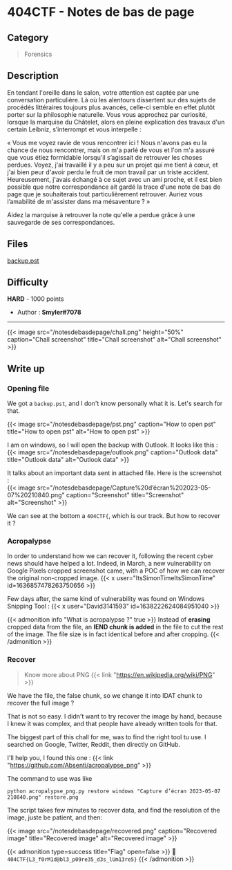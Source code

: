 # 404CTF - Notes de bas de page


## Category

> Forensics

## Description

En tendant l'oreille dans le salon, votre attention est captée par une conversation particulière. Là où les alentours dissertent sur des sujets de procédés littéraires toujours plus avancés, celle-ci semble en effet plutôt porter sur la philosophie naturelle. Vous vous approchez par curiosité, lorsque la marquise du Châtelet, alors en pleine explication des travaux d'un certain Leibniz, s’interrompt et vous interpelle :

« Vous me voyez ravie de vous rencontrer ici ! Nous n'avons pas eu la chance de nous rencontrer, mais on m'a parlé de vous et l'on m'a assuré que vous étiez formidable lorsqu'il s’agissait de retrouver les choses perdues. Voyez, j'ai travaillé il y a peu sur un projet qui me tient à cœur, et j'ai bien peur d'avoir perdu le fruit de mon travail par un triste accident. Heureusement, j'avais échangé à ce sujet avec un ami proche, et il est bien possible que notre correspondance ait gardé la trace d'une note de bas de page que je souhaiterais tout particulièrement retrouver. Auriez vous l’amabilité de m'assister dans ma mésaventure ? »


Aidez la marquise à retrouver la note qu'elle a perdue grâce à une sauvegarde de ses correspondances.

## Files

[backup.pst](/notesdebasdepage/backup.pst)

## Difficulty

**HARD** - 1000 points

- Author : **Smyler#7078**
---
{{< image src="/notesdebasdepage/chall.png" height="50%" caption="Chall screenshot" title="Chall screenshot" alt="Chall screenshot" >}}


## Write up

### Opening file

We got a `backup.pst`, and I don't know personally what it is. Let's search for that.

{{< image src="/notesdebasdepage/pst.png" caption="How to open pst" title="How to open pst" alt="How to open pst" >}}


I am on windows, so I will open the backup with Outlook.
It looks like this :
{{< image src="/notesdebasdepage/outlook.png" caption="Outlook data" title="Outlook data" alt="Outlook data" >}}


It talks about an important data sent in attached file. 
Here is the screenshot :   
{{< image src="/notesdebasdepage/Capture%20d’écran%202023-05-07%20210840.png" caption="Screenshot" title="Screenshot" alt="Screenshot" >}}

We can see at the bottom a `404CTF{`, which is our track. But how to recover it ?

### Acropalypse

In order to understand how we can recover it, following the recent cyber news should have helped a lot. Indeed, in March, a new vulnerability on Google Pixels cropped screenshot came, with a POC of how we can recover the original non-cropped image.
{{< x user="ItsSimonTimeItsSimonTime" id=1636857478263750656 >}}

Few days after, the same kind of vulnerability was found on Windows Snipping Tool :
{{< x user="David3141593" id=1638222624084951040 >}}

{{< admonition info "What is acropalypse ?" true >}}
Instead of **erasing** cropped data from the file, an **IEND chunk is added** in the file to cut the rest of the image.
The file size is in fact identical before and after cropping.
{{< /admonition >}}

### Recover

> Know more about PNG {{< link "https://en.wikipedia.org/wiki/PNG" >}}

We have the file, the false chunk, so we change it into IDAT chunk to recover the full image ?

That is not so easy. I didn't want to try recover the image by hand, because I knew it was complex, and that people have already written tools for that.

The biggest part of this chall for me, was to find the right tool tu use. I searched on Google, Twitter, Reddit, then directly on GitHub.

I'll help you, I found this one : {{< link "https://github.com/Absenti/acropalypse_png" >}}


The command to use was like 
```shell
python acropalypse_png.py restore windows "Capture d’écran 2023-05-07 210840.png" restore.png
```

The script takes few minutes to recover data, and find the resolution of the image, juste be patient, and then:

{{< image src="/notesdebasdepage/recovered.png" caption="Recovered image" title="Recovered image" alt="Recovered image" >}}

{{< admonition type=success title="Flag" open=false >}}
:triangular_flag_on_post: `404CTF{L3_f0rM1d@bl3_p09re35_d3s_lUm13re5}`
{{< /admonition >}}


